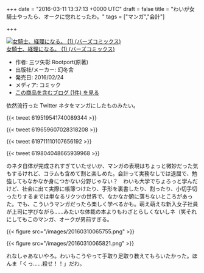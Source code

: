 
+++
date = "2016-03-11 13:37:13 +0000 UTC"
draft = false
title = "わいが女騎士やったら、オークに惚れとったわ。"
tags = ["マンガ","会計"]

+++
<div class="hatena-asin-detail"><a href="http://www.amazon.co.jp/exec/obidos/ASIN/4344836359/bestylesnet-22/"><img src="http://ecx.images-amazon.com/images/I/61gdnQVVl%2BL._SL160_.jpg" class="hatena-asin-detail-image" alt="女騎士、経理になる。  (1) (バーズコミックス)" title="女騎士、経理になる。  (1) (バーズコミックス)"/></a><div class="hatena-asin-detail-info"><a href="http://www.amazon.co.jp/exec/obidos/ASIN/4344836359/bestylesnet-22/">女騎士、経理になる。  (1) (バーズコミックス)</a><ul><li><span class="hatena-asin-detail-label">作者:</span> 三ツ矢彰 Rootport(原著)</li><li><span class="hatena-asin-detail-label">出版社/メーカー:</span> 幻冬舎</li><li><span class="hatena-asin-detail-label">発売日:</span> 2016/02/24</li><li><span class="hatena-asin-detail-label">メディア:</span> コミック</li><li><a href="http://d.hatena.ne.jp/asin/4344836359/bestylesnet-22" target="_blank">この商品を含むブログ (1件) を見る</a></li></ul></div><div class="hatena-asin-detail-foot"></div></div>依然流行った Twitter ネタをマンガにしたものみたい。

{{< tweet 619519541740089344 >}}

{{< tweet 619659607028318208 >}}

{{< tweet 619711110107656192 >}}

{{< tweet 619804048665939968 >}}

のネタ自体が完成されすぎていたせいか、マンガの表現はちょっと微妙だった気もするけれど、コラムも含めて割と楽しめた。会計って実務なしでは退屈で、勉強してもなかなか身につかない分野じゃない？　わいも大学でちょろっと学んだけど、社会に出て実際に帳簿つけたり、手形を裏書したり、割ったり、小切手切ったりするまでは単なるリクツの世界で、なかなか腑に落ちないところがあった。でも、こういうマンガだったら楽しく学べるかも。萌え萌えな新入女子社員が上司に学びながら……みたいな体裁の本よりもわざとらしくないしネ（笑それにしてもこのマンガ、オークが男前すぎる。

{{< figure src="/images/20160310065755.png"  >}}

{{< figure src="/images/20160310065821.png"  >}}

れなしゃあないやろ。わいもこうやって手取り足取り教えてもらいたかった。ほんま「くっ……殺せ！！」だわ。


